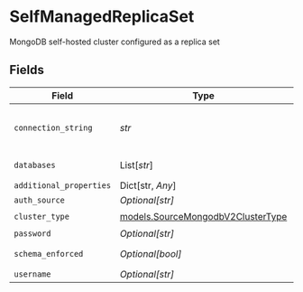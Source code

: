 # SelfManagedReplicaSet

MongoDB self-hosted cluster configured as a replica set


## Fields

| Field                                                                                                                                                                                                         | Type                                                                                                                                                                                                          | Required                                                                                                                                                                                                      | Description                                                                                                                                                                                                   | Example                                                                                                                                                                                                       |
| ------------------------------------------------------------------------------------------------------------------------------------------------------------------------------------------------------------- | ------------------------------------------------------------------------------------------------------------------------------------------------------------------------------------------------------------- | ------------------------------------------------------------------------------------------------------------------------------------------------------------------------------------------------------------- | ------------------------------------------------------------------------------------------------------------------------------------------------------------------------------------------------------------- | ------------------------------------------------------------------------------------------------------------------------------------------------------------------------------------------------------------- |
| `connection_string`                                                                                                                                                                                           | *str*                                                                                                                                                                                                         | :heavy_check_mark:                                                                                                                                                                                            | The connection string of the cluster that you want to replicate.  https://www.mongodb.com/docs/manual/reference/connection-string/#find-your-self-hosted-deployment-s-connection-string for more information. | mongodb://example1.host.com:27017,example2.host.com:27017,example3.host.com:27017/                                                                                                                            |
| `databases`                                                                                                                                                                                                   | List[*str*]                                                                                                                                                                                                   | :heavy_check_mark:                                                                                                                                                                                            | The names of the MongoDB databases that contain the collection(s) to replicate.                                                                                                                               |                                                                                                                                                                                                               |
| `additional_properties`                                                                                                                                                                                       | Dict[str, *Any*]                                                                                                                                                                                              | :heavy_minus_sign:                                                                                                                                                                                            | N/A                                                                                                                                                                                                           |                                                                                                                                                                                                               |
| `auth_source`                                                                                                                                                                                                 | *Optional[str]*                                                                                                                                                                                               | :heavy_minus_sign:                                                                                                                                                                                            | The authentication source where the user information is stored.                                                                                                                                               | admin                                                                                                                                                                                                         |
| `cluster_type`                                                                                                                                                                                                | [models.SourceMongodbV2ClusterType](../models/sourcemongodbv2clustertype.md)                                                                                                                                  | :heavy_check_mark:                                                                                                                                                                                            | N/A                                                                                                                                                                                                           |                                                                                                                                                                                                               |
| `password`                                                                                                                                                                                                    | *Optional[str]*                                                                                                                                                                                               | :heavy_minus_sign:                                                                                                                                                                                            | The password associated with this username.                                                                                                                                                                   |                                                                                                                                                                                                               |
| `schema_enforced`                                                                                                                                                                                             | *Optional[bool]*                                                                                                                                                                                              | :heavy_minus_sign:                                                                                                                                                                                            | When enabled, syncs will validate and structure records against the stream's schema.                                                                                                                          |                                                                                                                                                                                                               |
| `username`                                                                                                                                                                                                    | *Optional[str]*                                                                                                                                                                                               | :heavy_minus_sign:                                                                                                                                                                                            | The username which is used to access the database.                                                                                                                                                            |                                                                                                                                                                                                               |